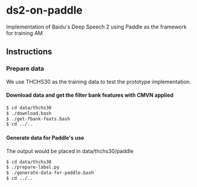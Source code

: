 # ds2-on-paddle

Implementation of Baidu's Deep Speech 2 using Paddle as the framework for training AM

## Instructions

### Prepare data

We use THCHS30 as the training data to test the prototype implementation.

#### Download data and get the filter bank features with CMVN applied

```bash
$ cd data/thchs30
$ ./download.bash
$ ./get-fbank-feats.bash
$ cd ../..
```
#### Generate data for Paddle's use

The output would be placed in data/thchs30/paddle

```bash
$ cd data/thchs30
$ ./prepare-label.py
$ ./generate-data-for-paddle.bash
$ cd ../..
```
